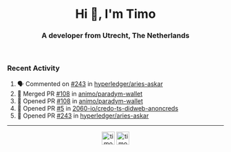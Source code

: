 <h1 align="center">Hi 👋, I'm Timo</h1>
<h3 align="center">A developer from Utrecht, The Netherlands</h3>
<br/>
<!-- https://github.com/rahuldkjain/github-profile-readme-generator --!>

<!--  <p align="left"><img src="https://github-readme-stats.vercel.app/api?username=timoglastra&show_icons=true&count_private=true&" alt="timoglastra" /></p> --!>

<!--
Github language stats
<p align="left"><img src="https://github-readme-stats.vercel.app/api/top-langs/?username=timoglastra&layout=compact" alt="timoglastra" /><p>
-->

<!-- Codestats language stats -->
<!-- <p align="left"><img src="https://codestats-readme.vercel.app/api/top-langs/?username=timoglastra&layout=compact&language_count=12" alt="timoglastra" /><p>    --!>
  
<h3>Recent Activity</h3>

<!--START_SECTION:activity-->
1. 🗣 Commented on [#243](https://github.com/hyperledger/aries-askar/pull/243#issuecomment-2090471036) in [hyperledger/aries-askar](https://github.com/hyperledger/aries-askar)
2. 🎉 Merged PR [#108](https://github.com/animo/paradym-wallet/pull/108) in [animo/paradym-wallet](https://github.com/animo/paradym-wallet)
3. 💪 Opened PR [#108](https://github.com/animo/paradym-wallet/pull/108) in [animo/paradym-wallet](https://github.com/animo/paradym-wallet)
4. 💪 Opened PR [#5](https://github.com/2060-io/credo-ts-didweb-anoncreds/pull/5) in [2060-io/credo-ts-didweb-anoncreds](https://github.com/2060-io/credo-ts-didweb-anoncreds)
5. 💪 Opened PR [#243](https://github.com/hyperledger/aries-askar/pull/243) in [hyperledger/aries-askar](https://github.com/hyperledger/aries-askar)
<!--END_SECTION:activity-->

---

<p align="center">
<a href="https://twitter.com/timoglastra" target="blank"><img align="center" src="https://cdn.jsdelivr.net/npm/simple-icons@3.0.1/icons/twitter.svg" alt="timoglastra" height="30" width="30" /></a>
<a href="https://linkedin.com/in/timoglastra" target="blank"><img align="center" src="https://cdn.jsdelivr.net/npm/simple-icons@3.0.1/icons/linkedin.svg" alt="timoglastra" height="30" width="30" /></a>
</p>



